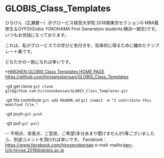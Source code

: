 # GLOBIS_Class_Templates

ひろけん（広瀬健一）＠グロービス経営大学院 2018期東京セクションG MBA履修生＆GYFG(Globis YOKOHAMA First Generation students:横浜一期生)です。
いつもお世話になっております。


これは、私がグロービスでの学びと気付きを、効率的に得るために纏めたテンプレート集です。


どなたかの一助になれば幸いです。


*[HIROKEN GLOBIS Class Templates HOME PAGE](https://github.com/hirosenokensan/GLOBIS_Class_Templates)
 https://github.com/hirosenokensan/GLOBIS_Class_Templates

-git get clone
`git clone git@github.com:hirosenokensan/GLOBIS_Class_Templates.git`

-git file contribute
`git add README.md`
`git commit -m "I contribute this modified file."`

-git push
`git push`

-git pull
`git pull`

--
不明点、改善点、ご意見、ご希望(多分あまり聞けませんが)等ございましたら、別途コメントを頂ければ幸いです。
Facebook：https://www.facebook.com/hirosenokensan
e-mail: mailto:ken-ichi.hirose.2018@globis.ac.jp


